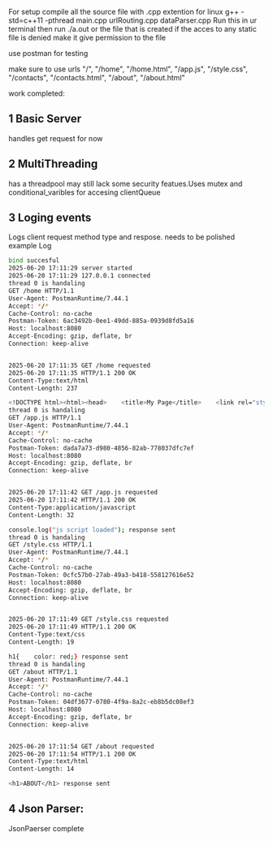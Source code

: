 For setup compile all the source file with .cpp extention for linux
g++ -std=c++11 -pthread main.cpp urlRouting.cpp dataParser.cpp
Run this in ur terminal
then run
./a.out or the file that is created
if the acces to any static file is denied make it give permission to the file

use postman for testing

make sure to use urls 
"/",
"/home",
"/home.html",
"/app.js",
"/style.css",
"/contacts",
"/contacts.html",
"/about",
"/about.html"

work completed:

## 1 Basic Server
handles get request for now

## 2 MultiThreading
has a threadpool may still lack some security featues.Uses mutex and conditional_varibles for accesing clientQueue

## 3 Loging events
Logs client request method type and respose.
needs to be polished
example Log

```bash 
bind succesful
2025-06-20 17:11:29 server started
2025-06-20 17:11:29 127.0.0.1 connected
thread 0 is handaling
GET /home HTTP/1.1
User-Agent: PostmanRuntime/7.44.1
Accept: */*
Cache-Control: no-cache
Postman-Token: 6ac3492b-0ee1-49dd-885a-0939d8fd5a16
Host: localhost:8080
Accept-Encoding: gzip, deflate, br
Connection: keep-alive


2025-06-20 17:11:35 GET /home requested
2025-06-20 17:11:35 HTTP/1.1 200 OK
Content-Type:text/html
Content-Length: 237

<!DOCTYPE html><html><head>    <title>My Page</title>    <link rel="stylesheet" href="/style.css"></head><body>    <h1>Welcome to my server!</h1>    <button id="myButton">Click me</button>    <script src="/app.js"></script></body></html> response sent
thread 0 is handaling
GET /app.js HTTP/1.1
User-Agent: PostmanRuntime/7.44.1
Accept: */*
Cache-Control: no-cache
Postman-Token: dada7a73-d980-4856-82ab-778037dfc7ef
Host: localhost:8080
Accept-Encoding: gzip, deflate, br
Connection: keep-alive


2025-06-20 17:11:42 GET /app.js requested
2025-06-20 17:11:42 HTTP/1.1 200 OK
Content-Type:application/javascript
Content-Length: 32

console.log("js script loaded"); response sent
thread 0 is handaling
GET /style.css HTTP/1.1
User-Agent: PostmanRuntime/7.44.1
Accept: */*
Cache-Control: no-cache
Postman-Token: 0cfc57b0-27ab-49a3-b418-558127616e52
Host: localhost:8080
Accept-Encoding: gzip, deflate, br
Connection: keep-alive


2025-06-20 17:11:49 GET /style.css requested
2025-06-20 17:11:49 HTTP/1.1 200 OK
Content-Type:text/css
Content-Length: 19

h1{    color: red;} response sent
thread 0 is handaling
GET /about HTTP/1.1
User-Agent: PostmanRuntime/7.44.1
Accept: */*
Cache-Control: no-cache
Postman-Token: 04df3677-0780-4f9a-8a2c-eb8b5dc08ef3
Host: localhost:8080
Accept-Encoding: gzip, deflate, br
Connection: keep-alive


2025-06-20 17:11:54 GET /about requested
2025-06-20 17:11:54 HTTP/1.1 200 OK
Content-Type:text/html
Content-Length: 14

<h1>ABOUT</h1> response sent
 ```

## 4 Json Parser: 
JsonPaerser complete

